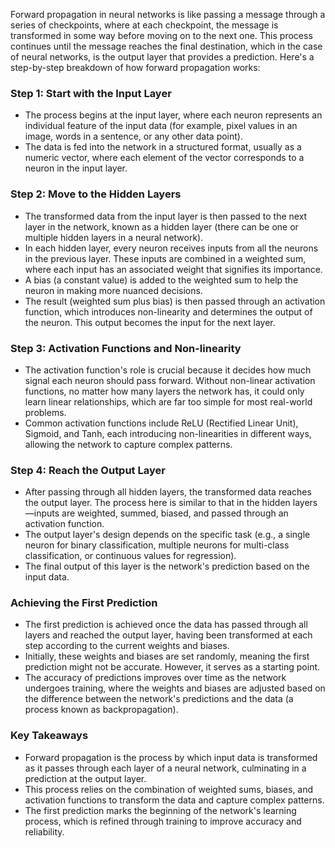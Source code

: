 Forward propagation in neural networks is like passing a message through a series of checkpoints, where at each checkpoint, the message is transformed in some way before moving on to the next one. This process continues until the message reaches the final destination, which in the case of neural networks, is the output layer that provides a prediction. Here's a step-by-step breakdown of how forward propagation works:

### Step 1: Start with the Input Layer

- The process begins at the input layer, where each neuron represents an individual feature of the input data (for example, pixel values in an image, words in a sentence, or any other data point).
- The data is fed into the network in a structured format, usually as a numeric vector, where each element of the vector corresponds to a neuron in the input layer.

### Step 2: Move to the Hidden Layers

- The transformed data from the input layer is then passed to the next layer in the network, known as a hidden layer (there can be one or multiple hidden layers in a neural network).
- In each hidden layer, every neuron receives inputs from all the neurons in the previous layer. These inputs are combined in a weighted sum, where each input has an associated weight that signifies its importance.
- A bias (a constant value) is added to the weighted sum to help the neuron in making more nuanced decisions.
- The result (weighted sum plus bias) is then passed through an activation function, which introduces non-linearity and determines the output of the neuron. This output becomes the input for the next layer.

### Step 3: Activation Functions and Non-linearity

- The activation function's role is crucial because it decides how much signal each neuron should pass forward. Without non-linear activation functions, no matter how many layers the network has, it could only learn linear relationships, which are far too simple for most real-world problems.
- Common activation functions include ReLU (Rectified Linear Unit), Sigmoid, and Tanh, each introducing non-linearities in different ways, allowing the network to capture complex patterns.

### Step 4: Reach the Output Layer

- After passing through all hidden layers, the transformed data reaches the output layer. The process here is similar to that in the hidden layers—inputs are weighted, summed, biased, and passed through an activation function.
- The output layer's design depends on the specific task (e.g., a single neuron for binary classification, multiple neurons for multi-class classification, or continuous values for regression).
- The final output of this layer is the network's prediction based on the input data.

### Achieving the First Prediction

- The first prediction is achieved once the data has passed through all layers and reached the output layer, having been transformed at each step according to the current weights and biases.
- Initially, these weights and biases are set randomly, meaning the first prediction might not be accurate. However, it serves as a starting point.
- The accuracy of predictions improves over time as the network undergoes training, where the weights and biases are adjusted based on the difference between the network's predictions and the  data (a process known as backpropagation).

### Key Takeaways

- Forward propagation is the process by which input data is transformed as it passes through each layer of a neural network, culminating in a prediction at the output layer.
- This process relies on the combination of weighted sums, biases, and activation functions to transform the data and capture complex patterns.
- The first prediction marks the beginning of the network's learning process, which is refined through training to improve accuracy and reliability.
